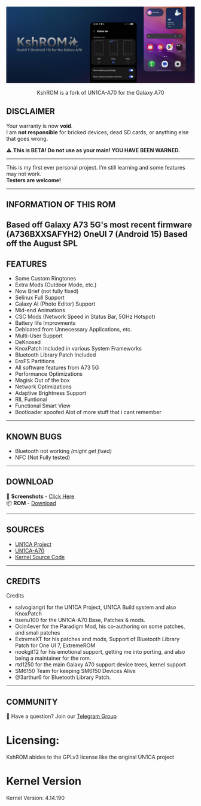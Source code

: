 ![KshROM Banner](readme-res/banner.png)

<p align="center">KshROM is a fork of UN1CA-A70 for the Galaxy A70</p>


## DISCLAIMER
Your warranty is now **void**.  
I am **not responsible** for bricked devices, dead SD cards, or anything else that goes wrong.  

⚠️ **This is BETA! Do not use as your main! YOU HAVE BEEN WARNED.**

---

This is my first ever personal project. I’m still learning and some features may not work.  
**Testers are welcome!**

---

## INFORMATION OF THIS ROM
Based off Galaxy A73 5G's most recent firmware **(A736BXXSAFYH2)**
OneUI 7 **(Android 15)**
Based off the **August SPL**
---

## FEATURES
- Some Custom Ringtones
- Extra Mods (Outdoor Mode, etc.)
- Now Brief (not fully fixed)
- Selinux Full Support
- Galaxy AI (Photo Editor) Support
- Mid-end Animations
- CSC Mods (Network Speed in Status Bar, 5GHz Hotspot)
- Battery life Improvments
- Debloated from Unnecessary Applications, etc.
- Multi-User Support
- DeKnoxed
- KnoxPatch Included in various System Frameworks
- Bluetooth Library Patch Included
- EroFS Partitions
- All software features from A73 5G
- Performance Optimizations
- Magisk Out of the box
- Network Optimizations
- Adaptive Brightness Support
- RIL Funtional
- Functional Smart View
- Bootloader spoofed
Alot of more stuff that i cant remember

---

## KNOWN BUGS
- Bluetooth not working *(might get fixed)*  
- NFC (Not Fully tested)  

---

## DOWNLOAD
📸 **Screenshots** - [Click Here](https://drive.google.com/drive/u/1/folders/1U3BWA1ijYLHvS-vLWN4Sr3Ivoxn492WM)  
📦 **ROM** - [Download](https://drive.google.com/drive/u/1/folders/1sa-m-UYomUOoGDGYV3eYE3AOHeOMWnxU)  

---

## SOURCES
- [UN1CA Project](https://github.com/salvogiangri/UN1CA)  
- [UN1CA-A70](https://github.com/tisenu100/UN1CA-A70)  
- [Kernel Source Code](https://github.com/LineageOS/android_kernel_samsung_sm6150)  

---
## CREDITS
Credits
- salvogiangri for the UN1CA Project, UN1CA Build system and also KnoxPatch
- tisenu100 for the UN1CA-A70 Base, Patches & mods.
- Ocin4ever for the Paradigm Mod, his co-authoring on some patches, and smali patches
- ExtremeXT for his patches and mods, Support of Bluetooth Library Patch for One UI 7, ExtremeROM
- nookgit12 for his emotional support, getting me into porting, and also being a maintainer for the rom.
- rtd1250 for the main Galaxy A70 support device trees, kernel support
- SM6150 Team for keeping SM6150 Devices Alive
- @3arthur6 for Bluetooth Library Patch.
---

## COMMUNITY
💬 Have a question? Join our [Telegram Group](https://t.me/kshrom)



# Licensing:
KshROM abides to the GPLv3 license like the original UN1CA project

# Kernel Version
Kernel Version: 4.14.190
